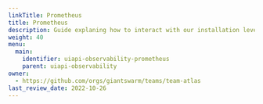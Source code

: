 ```yaml
---
linkTitle: Prometheus
title: Prometheus
description: Guide explaning how to interact with our installation level Prometheus.
weight: 40
menu:
  main:
    identifier: uiapi-observability-prometheus
    parent: uiapi-observability
owner:
  - https://github.com/orgs/giantswarm/teams/team-atlas
last_review_date: 2022-10-26
---
```

